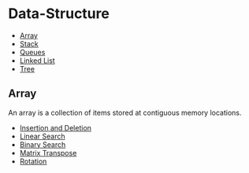 # Data-Structure
 * [Array](##Array)
 * [Stack](##Stack)
 * [Queues](##Queue)
 * [Linked List](##LinkedList)
 * [Tree](##Tree)

## Array
An array is a collection of items stored at contiguous memory locations.
 * [Insertion and Deletion](https://github.com/jimmyahalpara/Data-Structure/blob/master/Code/Array%20-%20Insertion%20and%20deletion.c)
 * [Linear Search](https://github.com/jimmyahalpara/Data-Structure/blob/master/Code/Array%20-%20Linear%20Search.c)
 * [Binary Search](https://github.com/jimmyahalpara/Data-Structure/blob/master/Code/Array%20-%20Binary%20Search.c)
 * [Matrix Transpose]()
 * [Rotation]()